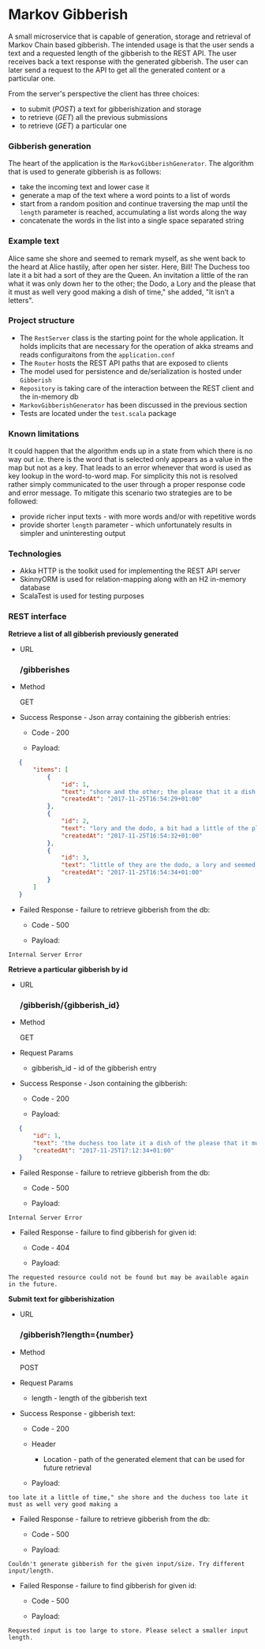 # Markov Gibberish

A small microservice that is capable of generation, storage and retrieval of Markov Chain based gibberish.
The intended usage is that the user sends a text and a requested length of the gibberish to the REST API. The user receives back a text response with the generated gibberish.
The user can later send a request to the API to get all the generated content or a particular one.

From the server's perspective the client has three choices:
- to submit (_POST_) a text for gibberishization and storage
- to retrieve (_GET_) all the previous submissions
- to retrieve (_GET_) a particular one


### Gibberish generation
The heart of the application is the `MarkovGibberishGenerator`. The algorithm that is used to generate gibberish is as follows:
- take the incoming text and lower case it
- generate a map of the text where a word points to a list of words
- start from a random position and continue traversing the map until the `length` parameter is reached, accumulating a list words along the way
- concatenate the words in the list into a single space separated string


### Example text
Alice same she shore and seemed to remark myself, as she went back to the heard at Alice hastily, after open her sister. Here, Bill! The Duchess too late it a bit had a sort of they are the Queen. An invitation a little of the ran what it was only down her to the other; the Dodo, a Lory and the please that it must as well very good making a dish of time," she added, "It isn’t a letters".
 
### Project structure
- The `RestServer` class is the starting point for the whole application. It holds implicits that are necessary for the operation of akka streams and reads configuraitons from the `application.conf`
- The `Router` hosts the REST API paths that are exposed to clients
- The model used for persistence and de/serialization is hosted under `Gibberish`
- `Repository` is taking care of the interaction between the REST client and the in-memory db
- `MarkovGibberishGenerator` has been discussed in the previous section
- Tests are located under the `test.scala` package

### Known limitations
It could happen that the algorithm ends up in a state from which there is no way out i.e. there is the word that is selected only appears as a value in the map but not as a key. That leads to an error whenever that word is used as key lookup in the word-to-word map. For simplicity this not is resolved rather simply communicated to the user through a proper response code and error message.
To mitigate this scenario two strategies are to be followed:
- provide richer input texts - with more words and/or with repetitive words
- provide shorter `length` parameter - which unfortunately results in simpler and uninteresting output

### Technologies
- Akka HTTP is the toolkit used for implementing the REST API server
- SkinnyORM is used for relation-mapping along with an H2 in-memory database
- ScalaTest is used for testing purposes

### REST interface

**Retrieve a list of all gibberish previously generated**

* URL

    ### /gibberishes

* Method

    GET

* Success Response - Json array containing the gibberish entries:
    - Code - 200

    - Payload:
 ```json
    {
        "items": [
            {
                "id": 1,
                "text": "shore and the other; the please that it a dish of time,\" she added, \"it isn’t a dish of they are the",
                "createdAt": "2017-11-25T16:54:29+01:00"
            },
            {
                "id": 2,
                "text": "lory and the dodo, a bit had a little of the please that it must as well very good making a letters\".",
                "createdAt": "2017-11-25T16:54:32+01:00"
            },
            {
                "id": 3,
                "text": "little of they are the dodo, a lory and seemed to the queen. an invitation a sort of time,\" she went back",
                "createdAt": "2017-11-25T16:54:34+01:00"
            }
        ]
    }
 ```
* Failed Response - failure to retrieve gibberish from the db:
    - Code - 500

    - Payload:
```
Internal Server Error
```

**Retrieve a particular gibberish by id**

* URL

    ### /gibberish/{gibberish_id}

* Method

    GET

* Request Params

    - gibberish_id - id of the gibberish entry

* Success Response - Json containing the gibberish:
    - Code - 200

    - Payload:
 ```json
    {
        "id": 1,
        "text": "the duchess too late it a dish of the please that it must as she went back to the please that it",
        "createdAt": "2017-11-25T17:12:34+01:00"
    }
 ```
* Failed Response - failure to retrieve gibberish from the db:
    - Code - 500

    - Payload:
```
Internal Server Error
```

* Failed Response - failure to find gibberish for given id:
    - Code - 404

    - Payload:
```
The requested resource could not be found but may be available again in the future.
```

**Submit text for gibberishization**

* URL

    ### /gibberish?length={number}

* Method

    POST

* Request Params

    - length - length of the gibberish text

* Success Response - gibberish text:
    - Code - 200

    - Header 
        
        - Location - path of the generated element that can be used for future retrieval 
        
    - Payload:
 ```
too late it a little of time," she shore and the duchess too late it must as well very good making a
 ```
* Failed Response - failure to retrieve gibberish from the db:
    - Code - 500

    - Payload:
```
Couldn't generate gibberish for the given input/size. Try different input/length.
```

* Failed Response - failure to find gibberish for given id:
    - Code - 500

    - Payload:
```
Requested input is too large to store. Please select a smaller input length.
```